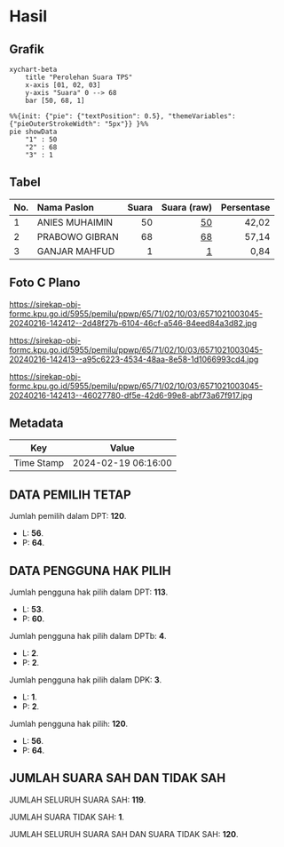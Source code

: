 # Hasil

## Grafik

```mermaid
xychart-beta
    title "Perolehan Suara TPS"
    x-axis [01, 02, 03]
    y-axis "Suara" 0 --> 68
    bar [50, 68, 1]
```

```mermaid
%%{init: {"pie": {"textPosition": 0.5}, "themeVariables": {"pieOuterStrokeWidth": "5px"}} }%%
pie showData
    "1" : 50
    "2" : 68
    "3" : 1
```

## Tabel

| No. | Nama Paslon    | Suara | Suara (raw) | Persentase |
|:--- |:-------------- | -----:| -----------:| ----------:|
| 1   | ANIES MUHAIMIN | 50    | [50][p-1]   | 42,02      |
| 2   | PRABOWO GIBRAN | 68    | [68][p-2]   | 57,14      |
| 3   | GANJAR MAHFUD  | 1     | [1][p-3]    | 0,84       |


[p-1]: https://github.com/gigit-pemilu/pemilu-2024-65-kalimantan-utara/blob/main/pilpres/hitung-suara/sub/65-kalimantan-utara/sub/71-kota-tarakan/sub/02-tarakan-tengah/sub/1003-sebengkok/sub/045-tps/sub/paslon-1.txt
[p-2]: https://github.com/gigit-pemilu/pemilu-2024-65-kalimantan-utara/blob/main/pilpres/hitung-suara/sub/65-kalimantan-utara/sub/71-kota-tarakan/sub/02-tarakan-tengah/sub/1003-sebengkok/sub/045-tps/sub/paslon-2.txt
[p-3]: https://github.com/gigit-pemilu/pemilu-2024-65-kalimantan-utara/blob/main/pilpres/hitung-suara/sub/65-kalimantan-utara/sub/71-kota-tarakan/sub/02-tarakan-tengah/sub/1003-sebengkok/sub/045-tps/sub/paslon-3.txt

## Foto C Plano

https://sirekap-obj-formc.kpu.go.id/5955/pemilu/ppwp/65/71/02/10/03/6571021003045-20240216-142412--2d48f27b-6104-46cf-a546-84eed84a3d82.jpg

https://sirekap-obj-formc.kpu.go.id/5955/pemilu/ppwp/65/71/02/10/03/6571021003045-20240216-142413--a95c6223-4534-48aa-8e58-1d1066993cd4.jpg

https://sirekap-obj-formc.kpu.go.id/5955/pemilu/ppwp/65/71/02/10/03/6571021003045-20240216-142413--46027780-df5e-42d6-99e8-abf73a67f917.jpg


## Metadata

| Key        | Value               |
| ---------- | ------------------- |
| Time Stamp | 2024-02-19 06:16:00 |


## DATA PEMILIH TETAP

Jumlah pemilih dalam DPT: **120**.
 * L: **56**.
 * P: **64**.

## DATA PENGGUNA HAK PILIH

Jumlah pengguna hak pilih dalam DPT: **113**.
 * L: **53**.
 * P: **60**.

Jumlah pengguna hak pilih dalam DPTb: **4**.
 * L: **2**.
 * P: **2**.

Jumlah pengguna hak pilih dalam DPK: **3**.
 * L: **1**.
 * P: **2**.

Jumlah pengguna hak pilih: **120**.
 * L: **56**.
 * P: **64**.

## JUMLAH SUARA SAH DAN TIDAK SAH

JUMLAH SELURUH SUARA SAH: **119**.

JUMLAH SUARA TIDAK SAH: **1**.

JUMLAH SELURUH SUARA SAH DAN SUARA TIDAK SAH: **120**.


